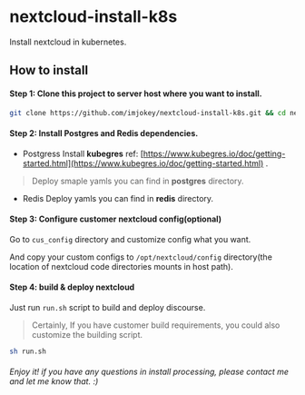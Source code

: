 # nextcloud-install-k8s

Install nextcloud in kubernetes.

## How to install

#### Step 1: Clone this project to server host where you want to install.

```sh
git clone https://github.com/imjokey/nextcloud-install-k8s.git && cd nextcloud-install-k8s
```


#### Step 2:  Install Postgres and Redis dependencies.

-  Postgress
  Install **kubegres**  ref:  [https://www.kubegres.io/doc/getting-started.html](https://www.kubegres.io/doc/getting-started.html) .
  
  > Deploy smaple yamls you can find in **postgres** directory. 
  
-  Redis
  Deploy yamls you can find in **redis** directory.

#### Step 3:  Configure  customer nextcloud config(optional)

Go to `cus_config` directory and customize config what you want.

And copy your custom configs to `/opt/nextcloud/config` directory(the location of nextcloud code  directories mounts in  host path).

#### Step 4:  build & deploy  nextcloud 

Just run `run.sh` script to build and deploy discourse.

> Certainly,  If you have customer  build requirements,  you could  also customize the building script. 

```sh
sh run.sh 
```

###### Enjoy it! if you have any questions  in install processing, please contact me and let me know that. :)



